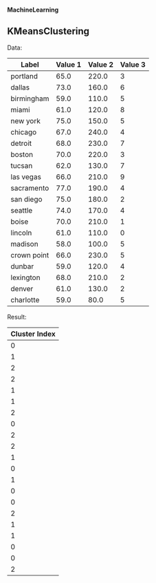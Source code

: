 #### MachineLearning

## KMeansClustering

Data:

|Label|Value 1|Value 2|Value 3|
|-----|-------|-------|-------|
|portland|65.0|220.0|3| 
|dallas|73.0|160.0|6| 
|birmingham|59.0|110.0|5| 
|miami|61.0|120.0|8| 
|new york|75.0|150.0|5| 
|chicago|67.0|240.0|4| 
|detroit|68.0|230.0|7| 
|boston|70.0|220.0|3| 
|tucsan|62.0|130.0|7| 
|las vegas|66.0|210.0|9| 
|sacramento|77.0|190.0|4| 
|san diego|75.0|180.0|2| 
|seattle|74.0|170.0|4| 
|boise|70.0|210.0|1| 
|lincoln|61.0|110.0|0| 
|madison|58.0|100.0|5| 
|crown point|66.0|230.0|5| 
|dunbar|59.0|120.0|4| 
|lexington|68.0|210.0|2| 
|denver|61.0|130.0|2| 
|charlotte|59.0|80.0|5| 

Result:

|Cluster Index|
|-------------|
|0| 
|1| 
|2| 
|2| 
|1| 
|1| 
|2| 
|0| 
|2| 
|2| 
|1| 
|0| 
|1| 
|0| 
|0| 
|2| 
|1| 
|1| 
|0| 
|0| 
|2| 
